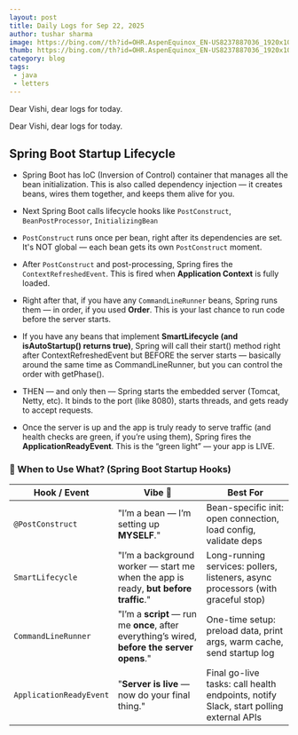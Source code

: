 ```yaml
---
layout: post
title: Daily Logs for Sep 22, 2025 
author: tushar sharma
image: https://bing.com//th?id=OHR.AspenEquinox_EN-US8237887036_1920x1080.jpg&pid=hp&w=437
thumb: https://bing.com//th?id=OHR.AspenEquinox_EN-US8237887036_1920x1080.jpg&pid=hp&w=437
category: blog
tags:
 - java
 - letters
---
```


Dear Vishi, dear logs for today.<!-- truncate_here -->

Dear Vishi, dear logs for today.

## Spring Boot Startup Lifecycle

* Spring Boot has IoC (Inversion of Control) container that manages all the bean initialization. This is also called dependency injection — it creates beans, wires them together, and keeps them alive for you.

* Next Spring Boot calls lifecycle hooks like `PostConstruct`, `BeanPostProcessor`, `InitializingBean`

* `PostConstruct` runs once per bean, right after its dependencies are set. It's NOT global — each bean gets its own `PostConstruct` moment.

* After `PostConstruct` and post-processing, Spring fires the `ContextRefreshedEvent`. This is fired when **Application Context** is fully loaded.

* Right after that, if you have any `CommandLineRunner` beans, Spring runs them — in order, if you used **Order**. This is your last chance to run code before the server starts.

* If you have any beans that implement **SmartLifecycle (and isAutoStartup() returns true)**, Spring will call their start() method right after ContextRefreshedEvent but BEFORE the server starts — basically around the same time as CommandLineRunner, but you can control the order with getPhase().

* THEN — and only then — Spring starts the embedded server (Tomcat, Netty, etc). It binds to the port (like 8080), starts threads, and gets ready to accept requests.

* Once the server is up and the app is truly ready to serve traffic (and health checks are green, if you’re using them), Spring fires the **ApplicationReadyEvent**. This is the “green light” — your app is LIVE.

### 🎯 When to Use What? (Spring Boot Startup Hooks)

| Hook / Event             | Vibe 💬                                      | Best For                                      |
|--------------------------|----------------------------------------------|-----------------------------------------------|
| `@PostConstruct`         | "I’m a bean — I’m setting up **MYSELF**."     | Bean-specific init: open connection, load config, validate deps |
| `SmartLifecycle`         | "I’m a background worker — start me when the app is ready, **but before traffic**." | Long-running services: pollers, listeners, async processors (with graceful stop) |
| `CommandLineRunner`      | "I’m a **script** — run me **once**, after everything’s wired, **before the server opens**." | One-time setup: preload data, print args, warm cache, send startup log |
| `ApplicationReadyEvent`  | "**Server is live** — now do your final thing." | Final go-live tasks: call health endpoints, notify Slack, start polling external APIs |